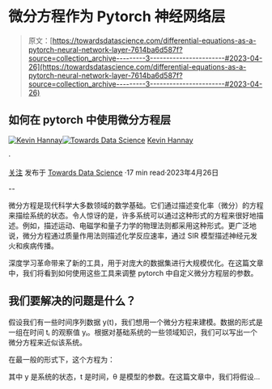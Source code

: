 # 微分方程作为 Pytorch 神经网络层

> 原文：[https://towardsdatascience.com/differential-equations-as-a-pytorch-neural-network-layer-7614ba6d587f?source=collection_archive---------3-----------------------#2023-04-26](https://towardsdatascience.com/differential-equations-as-a-pytorch-neural-network-layer-7614ba6d587f?source=collection_archive---------3-----------------------#2023-04-26)

## 如何在 pytorch 中使用微分方程层

[](https://medium.com/@moleculeboy24?source=post_page-----7614ba6d587f--------------------------------)[![Kevin Hannay](../Images/6dfcf0384e2a8aac0dd27a216ed2d92c.png)](https://medium.com/@moleculeboy24?source=post_page-----7614ba6d587f--------------------------------)[](https://towardsdatascience.com/?source=post_page-----7614ba6d587f--------------------------------)[![Towards Data Science](../Images/a6ff2676ffcc0c7aad8aaf1d79379785.png)](https://towardsdatascience.com/?source=post_page-----7614ba6d587f--------------------------------) [Kevin Hannay](https://medium.com/@moleculeboy24?source=post_page-----7614ba6d587f--------------------------------)

·

[关注](https://medium.com/m/signin?actionUrl=https%3A%2F%2Fmedium.com%2F_%2Fsubscribe%2Fuser%2F2aee0cbca1e1&operation=register&redirect=https%3A%2F%2Ftowardsdatascience.com%2Fdifferential-equations-as-a-pytorch-neural-network-layer-7614ba6d587f&user=Kevin+Hannay&userId=2aee0cbca1e1&source=post_page-2aee0cbca1e1----7614ba6d587f---------------------post_header-----------) 发布于 [Towards Data Science](https://towardsdatascience.com/?source=post_page-----7614ba6d587f--------------------------------) ·17 min read·2023年4月26日[](https://medium.com/m/signin?actionUrl=https%3A%2F%2Fmedium.com%2F_%2Fvote%2Ftowards-data-science%2F7614ba6d587f&operation=register&redirect=https%3A%2F%2Ftowardsdatascience.com%2Fdifferential-equations-as-a-pytorch-neural-network-layer-7614ba6d587f&user=Kevin+Hannay&userId=2aee0cbca1e1&source=-----7614ba6d587f---------------------clap_footer-----------)

--

[](https://medium.com/m/signin?actionUrl=https%3A%2F%2Fmedium.com%2F_%2Fbookmark%2Fp%2F7614ba6d587f&operation=register&redirect=https%3A%2F%2Ftowardsdatascience.com%2Fdifferential-equations-as-a-pytorch-neural-network-layer-7614ba6d587f&source=-----7614ba6d587f---------------------bookmark_footer-----------)

微分方程是现代科学大多数领域的数学基础。它们通过描述变化率（微分）的方程来描绘系统的状态。令人惊讶的是，许多系统可以通过这种形式的方程来很好地描述。例如，描述运动、电磁学和量子力学的物理法则都采用这种形式。更广泛地说，微分方程通过质量作用法则描述化学反应速率，通过 SIR 模型描述神经元发火和疾病传播。

深度学习革命带来了新的工具，用于对庞大的数据集进行大规模优化。在这篇文章中，我们将看到如何使用这些工具来调整 pytorch 中自定义微分方程层的参数。

## 我们要解决的问题是什么？

假设我们有一些时间序列数据 y(t)，我们想用一个微分方程来建模。数据的形式是一组在时间 tᵢ 的观察值 yᵢ。根据对基础系统的一些领域知识，我们可以写出一个微分方程来近似该系统。

在最一般的形式下，这个方程为：

其中 y 是系统的状态，t 是时间，θ 是模型的参数。在这篇文章中，我们将假设...
